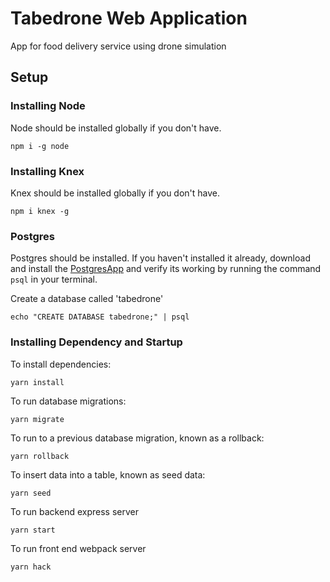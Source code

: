 # Tabedrone Web Application
App for food delivery service using drone simulation

## Setup



### Installing Node
Node should be installed globally if you don't have.
```
npm i -g node
```
### Installing Knex
Knex should be installed globally if you don't have.
```
npm i knex -g
```

### Postgres
Postgres should be installed. If you haven't installed it already, download and install the [PostgresApp](https://postgresapp.com/) and verify its working by running the command `psql` in your terminal.

Create a database called 'tabedrone'
```
echo "CREATE DATABASE tabedrone;" | psql
```

### Installing Dependency and Startup
To install dependencies:
```
yarn install
```
To run database migrations:
```
yarn migrate
```
To run to a previous database migration, known as a rollback:
```
yarn rollback
```
To insert data into a table, known as seed data:
```
yarn seed
```
To run backend express server
```
yarn start
```
To run front end webpack  server
```
yarn hack
```




